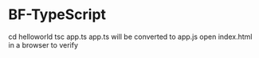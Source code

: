 # BF-TypeScript

cd helloworld
tsc app.ts
app.ts will be converted to app.js
open index.html in a browser to verify
